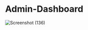 # Admin-Dashboard
![Screenshot (136)](https://user-images.githubusercontent.com/113924805/211131870-dde5ab66-50af-41f4-a1a3-7ab46554fa94.png)
